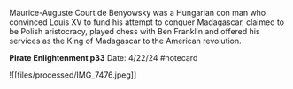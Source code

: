 Maurice-Auguste Court de Benyowsky was a Hungarian con man who convinced Louis XV to fund his attempt to conquer Madagascar, claimed to be Polish aristocracy, played chess with Ben Franklin and offered his services as the King of Madagascar to the American revolution.


**Pirate Enlightenment p33** 
Date: 4/22/24
 #notecard

![[files/processed/IMG_7476.jpeg]]